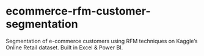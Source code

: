 # ecommerce-rfm-customer-segmentation
Segmentation of e-commerce customers using RFM techniques on Kaggle’s Online Retail dataset. Built in Excel &amp; Power BI.
